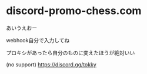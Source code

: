 # discord-promo-chess.com
あいうえおー

webhook自分で入力してね

プロキシがあったら自分のものに変えたほうが絶対いい

(no support) https://discord.gg/tokky
